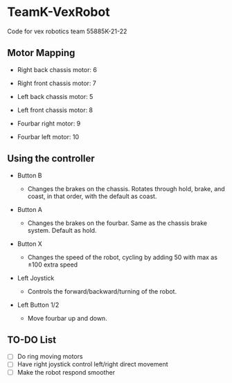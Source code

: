 
#  TeamK-VexRobot

Code for vex robotics team 55885K-21-22

  

## Motor Mapping

* Right back chassis motor: 6
* Right front chassis motor: 7
* Left back chassis motor: 5
* Left front chassis motor: 8

* Fourbar right motor: 9
* Fourbar left motor: 10



##  Using the controller

* Button B

	* Changes the brakes on the chassis. Rotates through hold, brake, and coast, in that order, with the default as coast.
* Button A

	* Changes the brakes on the fourbar. Same as the chassis brake system. Default as hold.
* Button X

	* Changes the speed of the robot, cycling by adding 50 with max as ±100 extra speed
* Left Joystick

	* Controls the forward/backward/turning of the robot. 
* Left Button 1/2

	* Move fourbar up and down.



## TO-DO List

- [ ] Do ring moving motors
- [ ] Have right joystick control left/right direct movement
- [ ] Make the robot respond smoother